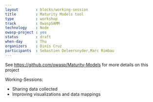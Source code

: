 ```yaml
---
layout        : blocks/working-session
title         : Maturity Models tool
type          : workshop
track         : OwaspSAMM
technology    : Node
owasp-project : yes
status        : draft
when-day      : Thu
organizers    : Dinis Cruz
participants  : Sebastien Deleersnyder,Marc Rimbau
---
```


See https://github.com/owasp/Maturity-Models for more details on this project

Working-Sessions:

 - Sharing data collected
 - Improving visualizations and data mappings
